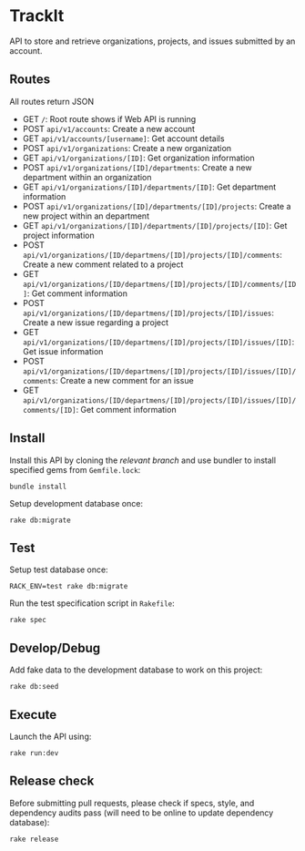 # TrackIt

API to store and retrieve organizations, projects, and issues submitted by an account.

## Routes

All routes return JSON

- GET `/`: Root route shows if Web API is running
- POST `api/v1/accounts`: Create a new account
- GET `api/v1/accounts/[username]`: Get account details
- POST `api/v1/organizations`: Create a new organization
- GET `api/v1/organizations/[ID]`: Get organization information
- POST `api/v1/organizations/[ID]/departments`: Create a new department within an organization
- GET `api/v1/organizations/[ID]/departments/[ID]`: Get department information
- POST `api/v1/organizations/[ID]/departments/[ID]/projects`: Create a new project within an department
- GET `api/v1/organizations/[ID]/departments/[ID]/projects/[ID]`: Get project information
- POST `api/v1/organizations/[ID/departmens/[ID]/projects/[ID]/comments`: Create a new comment related to a project
- GET `api/v1/organizations/[ID/departmens/[ID]/projects/[ID]/comments/[ID]`: Get comment information
- POST `api/v1/organizations/[ID/departmens/[ID]/projects/[ID]/issues`: Create a new issue regarding a project
- GET `api/v1/organizations/[ID/departmens/[ID]/projects/[ID]/issues/[ID]`: Get issue information
- POST `api/v1/organizations/[ID/departmens/[ID]/projects/[ID]/issues/[ID]/comments`: Create a new comment for an issue
- GET `api/v1/organizations/[ID/departmens/[ID]/projects/[ID]/issues/[ID]/comments/[ID]`: Get comment information

## Install

Install this API by cloning the _relevant branch_ and use bundler to install specified gems from `Gemfile.lock`:

```shell
bundle install
```

Setup development database once:

```shell
rake db:migrate
```

## Test

Setup test database once:

```shell
RACK_ENV=test rake db:migrate
```

Run the test specification script in `Rakefile`:

```shell
rake spec
```

## Develop/Debug

Add fake data to the development database to work on this project:

```shell
rake db:seed
```

## Execute

Launch the API using:

```shell
rake run:dev
```

## Release check

Before submitting pull requests, please check if specs, style, and dependency audits pass (will need to be online to update dependency database):

```shell
rake release
```
